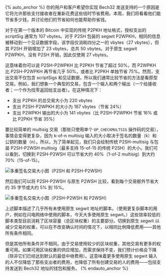 {% auto_anchor %}
你的用户和客户希望你实现 Bech32 发送支持的一个原因是它将允许那些支付接收者在重新花费这些钱时节省费用。本周，我们将看看他们能节省多少钱，并讨论他们的节省如何也能帮助你省钱。

对于在第一个版本的 Bitcoin 中实现的传统 P2PKH 地址格式，授权支出的 scriptSig 通常为 107 vbytes。对于 P2SH 包装的 segwit P2WPKH，相同的信息被移动到一个见证数据字段，该字段仅消耗四分之一的 vbytes（27 vbytes），但其 P2SH 开销增加了 23 vbytes，总共 50 vbytes。对于原生 segwit P2WPKH，没有 P2SH 开销，因此仅使用 27 vbytes。

这意味着你可以说 P2SH-P2WPKH 比 P2PKH 节省了超过 50%，而 P2WPKH 比 P2SH-P2WPKH 再节省几乎 50%，或者比 P2PKH 单独节省 75%。然而，支出交易不仅包含 scriptSigs 和见证数据，所以我们通常比较节省的方法是看原型交易。例如，我们想象一个典型的交易，包含一个输入和两个输出（一个给接收者；一个作为找零返回给支出者）。在这种情况下：

- 支出 P2PKH 的总交易大小为 220 vbytes
- 支出 P2SH-P2WPKH 的大小为 167 vbytes（节省 24%）
- 支出 P2WPKH 输出的大小为 141 vbytes（比 P2SH-P2WPKH 节省 16% 或比 P2PKH 节省 35%）

要比较简单的 multisig 交易（那些只使用单个 `OP_CHECKMULTSIG` 操作码的交易），事情会变得更复杂，因为 k-of-n multisig 输入的大小取决于签名的数量（k）和公钥的数量（n）。所以，为了简单起见，我们只会绘制传统 P2SH-multisig 与包装 P2SH-P2WSH multisig（最多支持 15-of-15 的传统 P2SH）的大小。我们可以看到，切换到 P2SH-P2WSH 可以节省大约 40%（1-of-2 multisig）到大约 70%（15-of-15）。

![多重签名交易大小图（P2SH 和 P2SH-P2WSH）](/img/posts/2019-04-segwit-multisig-size-p2sh-to-p2sh-p2wsh.png)

然后我们可以将 P2SH-P2WSH 与原生 P2WSH 比较，看到每个交易额外节省大约 35 字节或大约 5% 到 15%。

![多重签名交易大小图（P2SH-P2WSH 和 P2WSH）](/img/posts/2019-04-segwit-multisig-size-p2sh-p2wsh-to-p2wsh.png)

上述脚本描述了几乎所有未使用原生 segwit 地址的脚本。（使用更复杂脚本的用户，例如在闪电网络中使用的脚本，今天大多使用原生 segwit。）这些效率较低的脚本类型目前消耗了区块容量（总区块权重）的主要部分。切换到原生 segwit 以减少交易的权重，可以在不改变确认时间的情况下，以相同比例降低费用——其他所有条件相同。

但是其他所有条件并不相同。由于交易使用较少的区块权重，其他交易有更多的权重可用。如果可用区块权重的供应增加，而需求保持不变，我们预计价格会下降（除非它们已经达到默认的最低中继费用）。这意味着更多使用原生 segwit 输入的人不仅降低了那些支出者的费用，也降低了所有创建交易的人的费用——包括支持发送到 Bech32 地址的钱包和服务。
{% endauto_anchor %}

